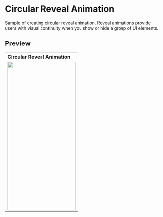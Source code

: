 # Circular Reveal Animation
Sample of creating circular reveal animation. Reveal animations provide users with visual continuity when you show or hide a group of UI elements.

## Preview

 <table>
  <tr>
    <td> <b> Circular Reveal Animation </b> </td>
  </tr>
  <tr>
     <td valign="top"><img src=https://user-images.githubusercontent.com/56589369/193594950-5a6068f6-b894-4e43-9425-d02da050b9d4.gif height="480" width="220"<br>
  </tr>
 </table>
